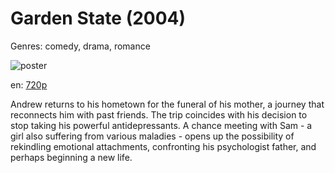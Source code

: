 # Garden State (2004)

Genres: comedy, drama, romance

![poster](http://image.tmdb.org/t/p/w500/d4f5daAHHEAtgAFd1se0AsS8GLc.jpg)

en:
  [720p](magnet:?xt=urn:btih:E6834B83211755048E07BFCA3B42DB5CD1A80376&tr=udp://glotorrents.pw:6969/announce&tr=udp://tracker.opentrackr.org:1337/announce&tr=udp://torrent.gresille.org:80/announce&tr=udp://tracker.openbittorrent.com:80&tr=udp://tracker.coppersurfer.tk:6969&tr=udp://tracker.leechers-paradise.org:6969&tr=udp://p4p.arenabg.ch:1337&tr=udp://tracker.internetwarriors.net:1337)
  


Andrew returns to his hometown for the funeral of his mother, a journey that reconnects him with past friends. The trip coincides with his decision to stop taking his powerful antidepressants. A chance meeting with Sam - a girl also suffering from various maladies - opens up the possibility of rekindling emotional attachments, confronting his psychologist father, and perhaps beginning a new life.